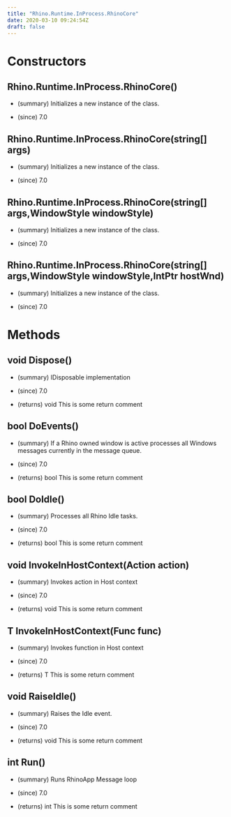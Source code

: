 ```yaml
---
title: "Rhino.Runtime.InProcess.RhinoCore"
date: 2020-03-10 09:24:54Z
draft: false
---
```


# Constructors
## Rhino.Runtime.InProcess.RhinoCore()
- (summary) 
     Initializes a new instance of the  class.
     
- (since) 7.0
## Rhino.Runtime.InProcess.RhinoCore(string[] args)
- (summary) 
     Initializes a new instance of the  class.
     
- (since) 7.0
## Rhino.Runtime.InProcess.RhinoCore(string[] args,WindowStyle windowStyle)
- (summary) 
     Initializes a new instance of the  class.
     
- (since) 7.0
## Rhino.Runtime.InProcess.RhinoCore(string[] args,WindowStyle windowStyle,IntPtr hostWnd)
- (summary) 
     Initializes a new instance of the  class.
     
- (since) 7.0
# Methods
## void Dispose()
- (summary) 
     IDisposable implementation
     
- (since) 7.0
- (returns) void This is some return comment
## bool DoEvents()
- (summary) 
     If a Rhino owned window is active processes all Windows messages currently in the message queue.
     
- (since) 7.0
- (returns) bool This is some return comment
## bool DoIdle()
- (summary) 
     Processes all Rhino Idle tasks.
     
- (since) 7.0
- (returns) bool This is some return comment
## void InvokeInHostContext(Action action)
- (summary) 
     Invokes action in Host context
     
- (since) 7.0
- (returns) void This is some return comment
## T InvokeInHostContext(Func<T> func)
- (summary) 
     Invokes function in Host context
     
- (since) 7.0
- (returns) T This is some return comment
## void RaiseIdle()
- (summary) 
     Raises the Idle event.
     
- (since) 7.0
- (returns) void This is some return comment
## int Run()
- (summary) 
     Runs RhinoApp Message loop
     
- (since) 7.0
- (returns) int This is some return comment
